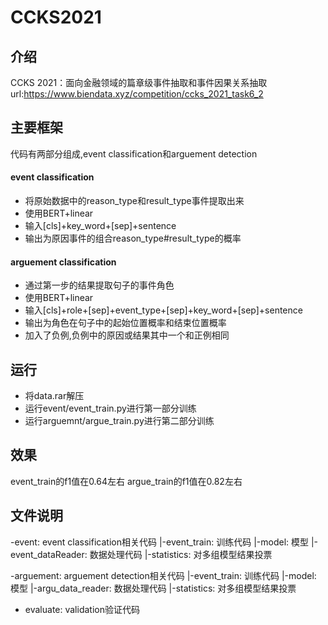 # CCKS2021

## 介绍
CCKS 2021：面向金融领域的篇章级事件抽取和事件因果关系抽取
url:https://www.biendata.xyz/competition/ccks_2021_task6_2

## 主要框架
代码有两部分组成,event classification和arguement detection

#### event classification
- 将原始数据中的reason_type和result_type事件提取出来
- 使用BERT+linear
- 输入[cls]+key_word+[sep]+sentence
- 输出为原因事件的组合reason_type#result_type的概率

#### arguement classification
- 通过第一步的结果提取句子的事件角色
- 使用BERT+linear
- 输入[cls]+role+[sep]+event_type+[sep]+key_word+[sep]+sentence
- 输出为角色在句子中的起始位置概率和结束位置概率
- 加入了负例,负例中的原因或结果其中一个和正例相同

## 运行
- 将data.rar解压
- 运行event/event_train.py进行第一部分训练
- 运行arguemnt/argue_train.py进行第二部分训练

## 效果
event_train的f1值在0.64左右
argue_train的f1值在0.82左右

## 文件说明
-event: event classification相关代码
|-event_train:  训练代码
|-model:    模型
|-event_dataReader: 数据处理代码
|-statistics:   对多组模型结果投票

-arguement: arguement detection相关代码
|-event_train:  训练代码
|-model:    模型
|-argu_data_reader: 数据处理代码
|-statistics:   对多组模型结果投票

- evaluate: validation验证代码